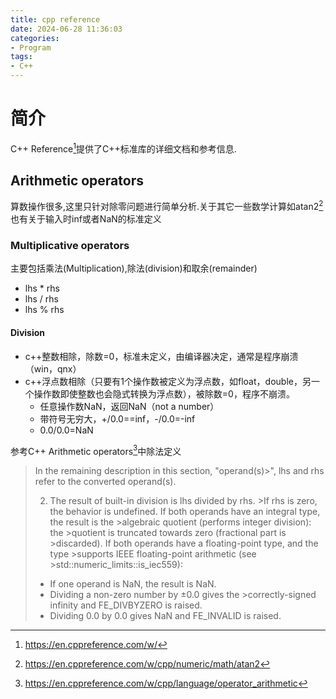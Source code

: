```yaml
---
title: cpp reference
date: 2024-06-28 11:36:03
categories:
- Program
tags:
- C++
---
```



# 简介
C++ Reference[^1]提供了C++标准库的详细文档和参考信息.

## Arithmetic operators
算数操作很多,这里只针对除零问题进行简单分析.关于其它一些数学计算如atan2[^3]也有关于输入时inf或者NaN的标准定义

### Multiplicative operators
主要包括乘法(Multiplication),除法(division)和取余(remainder)
- lhs * rhs
- lhs / rhs
- lhs % rhs

#### Division

- c++整数相除，除数=0，标准未定义，由编译器决定，通常是程序崩溃（win，qnx）
- c++浮点数相除（只要有1个操作数被定义为浮点数，如float，double，另一个操作数即使整数也会隐式转换为浮点数），被除数=0，程序不崩溃。
  - 任意操作数NaN，返回NaN（not a number）
  - 带符号无穷大，+/0.0==inf，-/0.0=-inf
  - 0.0/0.0=NaN

参考C++  Arithmetic operators[^2]中除法定义

>In the remaining description in this section, "operand(s)>", lhs and rhs refer to the converted operand(s).
>
>2) The result of built-in division is lhs divided by rhs. >If rhs is zero, the behavior is undefined.
>If both operands have an integral type, the result is the >algebraic quotient (performs integer division): the >quotient is truncated towards zero (fractional part is >discarded).
>If both operands have a floating-point type, and the type >supports IEEE floating-point arithmetic (see >std::numeric_limits::is_iec559):
>- If one operand is NaN, the result is NaN.
>- Dividing a non-zero number by ±0.0 gives the >correctly-signed infinity and FE_DIVBYZERO is raised.
>- Dividing 0.0 by 0.0 gives NaN and FE_INVALID is raised.


[^1]: https://en.cppreference.com/w/
[^2]: https://en.cppreference.com/w/cpp/language/operator_arithmetic
[^3]: https://en.cppreference.com/w/cpp/numeric/math/atan2